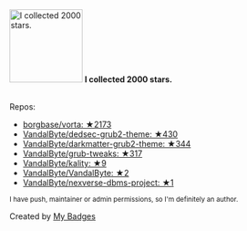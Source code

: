 <img src="https://my-badges.github.io/my-badges/stars-2000.png" alt="I collected 2000 stars." title="I collected 2000 stars." width="128">
<strong>I collected 2000 stars.</strong>
<br><br>

Repos:

* <a href="https://github.com/borgbase/vorta">borgbase/vorta: ★2173</a>
* <a href="https://github.com/VandalByte/dedsec-grub2-theme">VandalByte/dedsec-grub2-theme: ★430</a>
* <a href="https://github.com/VandalByte/darkmatter-grub2-theme">VandalByte/darkmatter-grub2-theme: ★344</a>
* <a href="https://github.com/VandalByte/grub-tweaks">VandalByte/grub-tweaks: ★317</a>
* <a href="https://github.com/VandalByte/kality">VandalByte/kality: ★9</a>
* <a href="https://github.com/VandalByte/VandalByte">VandalByte/VandalByte: ★2</a>
* <a href="https://github.com/VandalByte/nexverse-dbms-project">VandalByte/nexverse-dbms-project: ★1</a>

<sup>I have push, maintainer or admin permissions, so I'm definitely an author.<sup>



Created by <a href="https://github.com/my-badges/my-badges">My Badges</a>